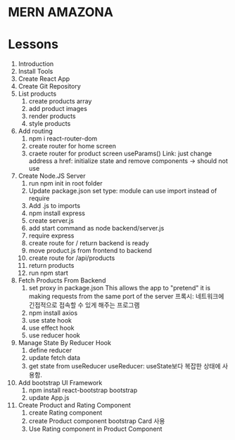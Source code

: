 # MERN AMAZONA

# Lessons

1. Introduction
2. Install Tools
3. Create React App
4. Create Git Repository
5. List products
   1. create products array
   2. add product images
   3. render products
   4. style products
6. Add routing
   1. npm i react-router-dom
   2. create router for home screen
   3. craete router for product screen
      useParams()
      Link: just change address
      a href: initialize state and remove components -> should not use
7. Create Node.JS Server
   1. run npm init in root folder
   2. Update package.json set type: module
      can use import instead of require
   3. Add .js to imports
   4. npm install express
   5. create server.js
   6. add start command as node backend/server.js
   7. require express
   8. create route for / return backend is ready
   9. move product.js from frontend to backend
   10. create route for /api/products
   11. return products
   12. run npm start
8. Fetch Products From Backend
   1. set proxy in package.json
      This allows the app to "pretend" it is making requests from the same port of the server
      프록시: 네트워크에 긴접적으로 접속할 수 있게 해주는 프로그램
   2. npm install axios
   3. use state hook
   4. use effect hook
   5. use reducer hook
9. Manage State By Reducer Hook
   1. define reducer
   2. update fetch data
   3. get state from useReducer
      useReducer: useState보다 복잡한 상태에 사용함.
10. Add bootstrap UI Framework
    1. npm install react-bootstrap bootstrap
    2. update App.js
11. Create Product and Rating Component
    1. create Rating component
    2. create Product component
       bootstrap Card 사용
    3. Use Rating component in Product Component
